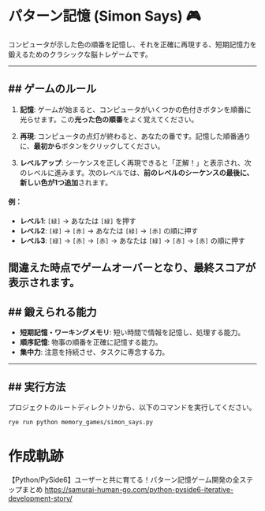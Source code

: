 # パターン記憶 (Simon Says) 🎮

コンピュータが示した色の順番を記憶し、それを正確に再現する、短期記憶力を鍛えるためのクラシックな脳トレゲームです。

---
## ## ゲームのルール
1.  **記憶**: ゲームが始まると、コンピュータがいくつかの色付きボタンを順番に光らせます。この**光った色の順番**をよく覚えてください。

2.  **再現**: コンピュータの点灯が終わると、あなたの番です。記憶した順番通りに、**最初から**ボタンをクリックしてください。

3.  **レベルアップ**: シーケンスを正しく再現できると「正解！」と表示され、次のレベルに進みます。次のレベルでは、**前のレベルのシーケンスの最後に、新しい色が1つ追加**されます。

#### 例：
* **レベル1**: `[緑]` → あなたは `[緑]` を押す
* **レベル2**: `[緑]` → `[赤]` → あなたは `[緑]` → `[赤]` の順に押す
* **レベル3**: `[緑]` → `[赤]` → `[赤]` → あなたは `[緑]` → `[赤]` → `[赤]` の順に押す

間違えた時点でゲームオーバーとなり、最終スコアが表示されます。
---

## ## 鍛えられる能力

* **短期記憶・ワーキングメモリ**: 短い時間で情報を記憶し、処理する能力。
* **順序記憶**: 物事の順番を正確に記憶する能力。
* **集中力**: 注意を持続させ、タスクに専念する力。
---

## ## 実行方法
プロジェクトのルートディレクトリから、以下のコマンドを実行してください。

```bash
rye run python memory_games/simon_says.py
```

# 作成軌跡
【Python/PySide6】ユーザーと共に育てる！パターン記憶ゲーム開発の全ステップまとめ 
https://samurai-human-go.com/python-pyside6-iterative-development-story/